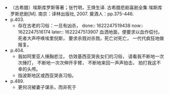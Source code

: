 - （古希腊）埃斯库罗斯等著；张竹明，王焕生译. 古希腊悲剧喜剧全集 埃斯库罗斯悲剧[M]. 南京：译林出版社, 2007. 奠酒人：pp.375-446.
- p.403.
	- 存在古老的习俗：一旦有凶杀，
	  done:: 1622247519438
	  now:: 1622247516174
	  later:: 1622247513907
	  血洒地面，便要求以血作偿付。 
	  死者大声呼唤埃里倪斯，
	  要求杀戮对杀戮，死亡对死亡，
	      一代代疯狂地做报复。
- p.404.
	- 我如阿里亚人捶胸悲泣，
	  仿效基西亚哭丧女们的习俗，
	  请看我不断地一次次捶打，
	      不断地一次次伸开手臂，
	      不断地来回一声声拍击，
	        拍打我这不幸的头颅。
	- 指波斯地区或西亚哭丧习俗。
- p.489.
	- 更何况被妻子谋杀，而非死于